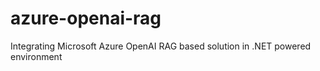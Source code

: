# azure-openai-rag
Integrating Microsoft Azure OpenAI RAG based solution in .NET powered environment 
